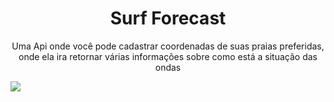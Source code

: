 <h1 align="center">Surf Forecast</h1>
<p align="center">Uma Api onde você pode cadastrar coordenadas de suas praias preferidas, onde ela ira retornar várias informações sobre como está a situação das ondas </p>
<img src="https://img.shields.io/static/v1?label=JavaScript&message=NodeJs&color=green&style=for-the-badge&logo=Node.js"/>
